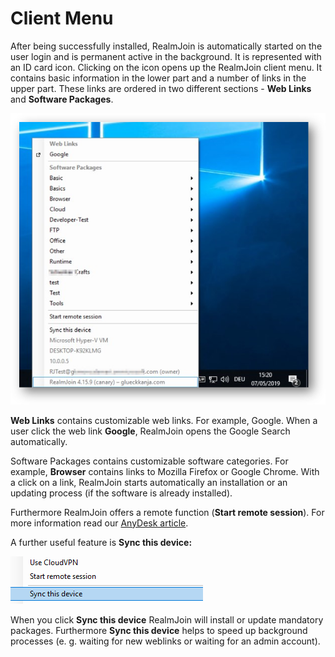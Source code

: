 # Client Menu

After being successfully installed, RealmJoin is automatically started on the user login and is permanent active in the background. It is represented with an ID card icon. Clicking on the icon opens up the RealmJoin client menu. It contains basic information in the lower part and a number of links in the upper part. These links are ordered in two different sections - **Web Links** and **Software Packages**.

![](../.gitbook/assets/rj-ui3.png)

**Web Links** contains customizable web links. For example, Google. When a user click the web link **Google**, RealmJoin opens the Google Search  automatically.

Software Packages contains customizable software categories. For example, **Browser** contains links to Mozilla Firefox or Google Chrome. With a click on a link, RealmJoin starts automatically an installation or an updating process \(if the software is already installed\).

Furthermore RealmJoin offers a remote function \(**Start remote session**\). For more information read our [AnyDesk article](../core-features/anydesk.md).

A further useful feature is **Sync this device:**

![](../.gitbook/assets/rj-ui3.2.png)

When you click **Sync this device** RealmJoin will install or update mandatory packages. Furthermore **Sync this device** helps to speed up background processes \(e. g. waiting for new weblinks or waiting for an admin account\).

